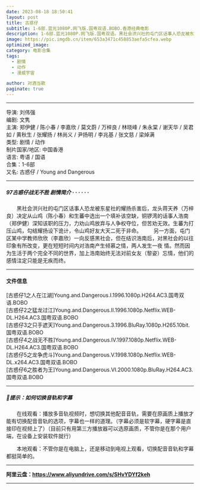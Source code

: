 ```yaml
---
date: 2023-08-18 18:50:41
layout: post
title: 古惑仔
subtitle: 1-6部.蓝光1080P.网飞版.国粤双语.BOBO.香港经典电影
description: 1-6部.蓝光1080P.网飞版.国粤双语。黑社会洪兴社的屯门区话事人恐龙被东星社的耀扬杀害后，龙头蒋天养决定从山鸡和生蕃中选出一个填补该空缺，铜锣湾的话事人浩南深知该职的压力，力劝山鸡放弃与人争权夺位....
image: https://pic.imgdb.cn/item/653a3471c458853aefa5cfea.webp
optimized_image: 
category: 电影合集
tags:
  - 剧情
  - 动作
  - 漫威宇宙

author: 对酒当歌
paginate: true
---
```


---

导演: 刘伟强  
编剧: 文隽  
主演: 郑伊健 / 陈小春 / 李嘉欣 / 莫文蔚 / 万梓良 / 林晓峰 / 朱永棠 / 谢天华 / 吴君如 / 黄秋生 / 张耀扬 / 林尚义 / 尹扬明 / 李兆基 / 张文慈 / 梁焯满  
类型: 剧情 / 动作  
制片国家/地区: 中国香港  
语言: 粤语 / 国语  
合集：1-6部  
又名: 古惑仔 / Young and Dangerous  

---

##### 97古惑仔战无不胜 剧情简介 · · · · · ·

　　黑社会洪兴社的屯门区话事人恐龙被东星社的耀扬杀害后，龙头蒋天养（万梓良）决定从山鸡（陈小春）和生蕃中选出一个填补该空缺，铜锣湾的话事人浩南（郑伊健）深知该职的压力，力劝山鸡放弃与人争权夺位，但苦劝无效。生蕃为打压山鸡，勾结耀扬设下诡计，令山鸡好友大天二死于非命。
　　另一方面，屯门区某中学教师欣欣（李嘉欣）一向反感黑社会，但在结识浩南后，对黑社会的以往印象有所改变，更在短短时间内对浩南产生倾慕之情，两人发生一夜 情。然而因为生活于两个完全不同的世界，加上浩南始终无法对前女友（黎姿）忘情，他们的感情注定只能是无疾而终。

---

#### 文件信息

[古惑仔1之人在江湖]Young.and.Dangerous.I.1996.1080p.H264.AC3.国粤双语.BOBO  
[古惑仔2之猛龙过江]Young.and.Dangerous.II.1996.1080p.Netflix.WEB-DL.H264.AC3.国粤双语.BOBO  
[古惑仔3之只手遮天]Young.and.Dangerous.3.1996.BluRay.1080p.H265.10bit.国粤双语.BOBO  
[古惑仔4之战无不胜]Young.and.Dangerous.IV.1997.1080p.Netflix.WEB-DL.H264.AC3.国粤双语.BOBO  
[古惑仔5之龙争虎斗]Young.and.Dangerous.V.1998.1080p.Netflix.WEB-DL.x264.AC3.国粤双语.BOBO  
[古惑仔6之胜者为王]Young.and.Dangerous.VI.2000.1080p.BluRay.H264.AC3.国粤双语.BOBO  

---

##### 🔔提示：如何切换音轨和字幕

　　在线观看：播放多音轨视频时，想切换其他配音音轨，需要在原画质上播放才能有切换配音音轨的选项，字幕也一样的道理。（字幕必须是软字幕，硬字幕是直接印在视频上了）（目前只有用第三方播放器可以选原画质，不管你是在那个用户端，在设备上安装软件就行）

　　本地观看：不管你是在电脑上，还是移动到电视上观看，切换配音音轨和字幕都挺简单的。

---

**阿里云盘：<https://www.aliyundrive.com/s/SHvYDYf2keh>**

---
